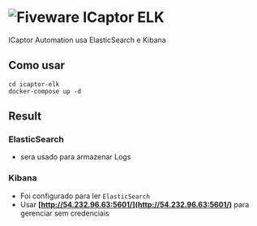 # ![Fiveware](https://avatars1.githubusercontent.com/u/23555013?s=200&v=4)  ICaptor ELK
ICaptor Automation usa ElasticSearch e Kibana

## Como usar
```
cd icaptor-elk
docker-compose up -d
```

## Result
### ElasticSearch
- sera usado para armazenar Logs

### Kibana
- Foi configurado para ler ```ElasticSearch```
- Usar **[http://54.232.96.63:5601/](http://54.232.96.63:5601/)** para gerenciar sem credenciais

